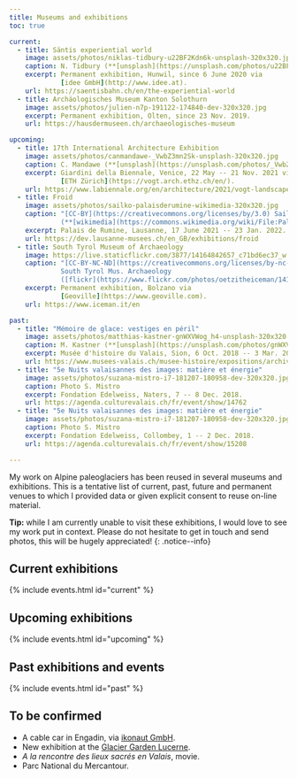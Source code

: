 ```yaml
---
title: Museums and exhibitions
toc: true

current:
  - title: Säntis experiential world
    image: assets/photos/niklas-tidbury-u22BF2Kdn6k-unsplash-320x320.jpg
    caption: N. Tidbury (**[unsplash](https://unsplash.com/photos/u22BF2Kdn6k)**)
    excerpt: Permanent exhibition, Hunwil, since 6 June 2020 via
             [idee GmbH](http://www.idee.at).
    url: https://saentisbahn.ch/en/the-experiential-world
  - title: Archäologisches Museum Kanton Solothurn
    image: assets/photos/julien-n7p-191122-174840-dev-320x320.jpg
    excerpt: Permanent exhibition, Olten, since 23 Nov. 2019.
    url: https://hausdermuseen.ch/archaeologisches-museum

upcoming:
  - title: 17th International Architecture Exhibition
    image: assets/photos/canmandawe-_VwbZ3mn2Sk-unsplash-320x320.jpg
    caption: C. Mandawe (**[unsplash](https://unsplash.com/photos/_VwbZ3mn2Sk)**)
    excerpt: Giardini della Biennale, Venice, 22 May -- 21 Nov. 2021 via
             [ETH Zürich](https://vogt.arch.ethz.ch/en/).
    url: https://www.labiennale.org/en/architecture/2021/vogt-landscape-architects
  - title: Froid
    image: assets/photos/sailko-palaisderumine-wikimedia-320x320.jpg
    caption: "[CC-BY](https://creativecommons.org/licenses/by/3.0) Sailko
             (**[wikimedia](https://commons.wikimedia.org/wiki/File:Palais_de_Rumine,_cortile_e_scalinata_09.JPG)**)"
    excerpt: Palais de Rumine, Lausanne, 17 June 2021 -- 23 Jan. 2022.
    url: https://dev.lausanne-musees.ch/en_GB/exhibitions/froid
  - title: South Tyrol Museum of Archaeology
    image: https://live.staticflickr.com/3877/14164842657_c71bd6ec37_w.jpg
    caption: "[CC-BY-NC-ND](https://creativecommons.org/licenses/by-nc-nd/2.0/)
             South Tyrol Mus. Archaeology
             ([flickr](https://www.flickr.com/photos/oetzitheiceman/14164842657/))"
    excerpt: Permanent exhibition, Bolzano via
             [Geoville](https://www.geoville.com).
    url: https://www.iceman.it/en

past:
  - title: "Mémoire de glace: vestiges en péril"
    image: assets/photos/matthias-kastner-gnWXVWog_h4-unsplash-320x320.jpg
    caption: M. Kastner (**[unsplash](https://unsplash.com/photos/gnWXVWog_h4)**)
    excerpt: Musée d'histoire du Valais, Sion, 6 Oct. 2018 -- 3 Mar. 2019.
    url: https://www.musees-valais.ch/musee-histoire/expositions/archives/item/1229-memoire-de-glace-vestiges-en-peril.html
  - title: "5e Nuits valaisannes des images: matière et énergie"
    image: assets/photos/suzana-mistro-i7-181207-180958-dev-320x320.jpg
    caption: Photo S. Mistro
    excerpt: Fondation Edelweiss, Naters, 7 -- 8 Dec. 2018.
    url: https://agenda.culturevalais.ch/fr/event/show/14762
  - title: "5e Nuits valaisannes des images: matière et énergie"
    image: assets/photos/suzana-mistro-i7-181207-180958-dev-320x320.jpg
    caption: Photo S. Mistro
    excerpt: Fondation Edelweiss, Collombey, 1 -- 2 Dec. 2018.
    url: https://agenda.culturevalais.ch/fr/event/show/15208

---
```


My work on Alpine paleoglaciers has been reused in several museums and
exhibitions. This is a tentative list of current, past, future and permanent
venues to which I provided data or given explicit consent to reuse on-line
material.

**Tip:** while I am currently unable to visit these exhibitions, I would love
to see my work put in context. Please do not hesitate to get in touch and send
photos, this will be hugely appreciated!
{: .notice--info}

## Current exhibitions

{% include events.html id="current" %}

## Upcoming exhibitions

{% include events.html id="upcoming" %}

## Past exhibitions and events

{% include events.html id="past" %}

## To be confirmed

* A cable car in Engadin, via [ikonaut GmbH](https://www.ikonaut.ch).
* New exhibition at the [Glacier Garden Lucerne](https://gletschergarten.ch/en).
* *A la rencontre des lieux sacrés en Valais*, movie.
* Parc National du Mercantour.
